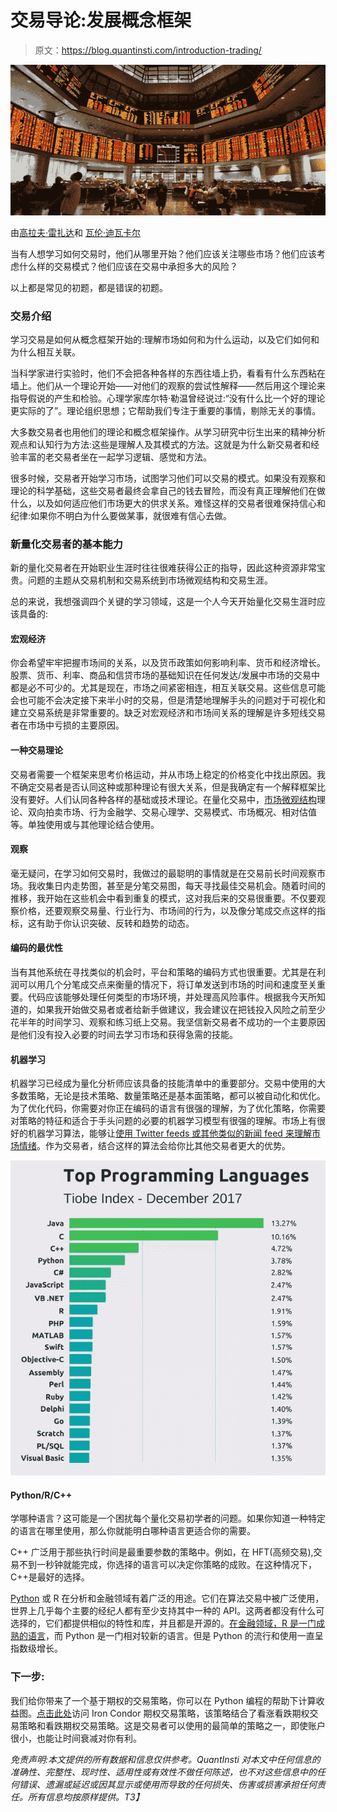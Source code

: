 # 交易导论:发展概念框架

> 原文：<https://blog.quantinsti.com/introduction-trading/>

![An Introduction To Trading - Developing A Conceptual Framework](img/226efb4c9517c1ad0c530b0d5ae2207d.png)

由[高拉夫·雷扎达](http://in.linkedin.com/in/graizada "Gaurav")和 [](http://in.linkedin.com/in/graizada "Gaurav") [瓦伦·迪瓦卡尔](https://www.linkedin.com/in/varun-divakar-b862a667/)

当有人想学习如何交易时，他们从哪里开始？他们应该关注哪些市场？他们应该考虑什么样的交易模式？他们应该在交易中承担多大的风险？

以上都是常见的初题，都是错误的初题。

### **交易介绍**

学习交易是如何从概念框架开始的:理解市场如何和为什么运动，以及它们如何和为什么相互关联。

当科学家进行实验时，他们不会把各种各样的东西往墙上扔，看看有什么东西粘在墙上。他们从一个理论开始——对他们的观察的尝试性解释——然后用这个理论来指导假说的产生和检验。心理学家库尔特·勒温曾经说过:“没有什么比一个好的理论更实际的了”。理论组织思想；它帮助我们专注于重要的事情，剔除无关的事情。

大多数交易者也用他们的理论和概念框架操作。从学习研究中衍生出来的精神分析观点和认知行为方法:这些是理解人及其模式的方法。这就是为什么新交易者和经验丰富的老交易者坐在一起学习逻辑、感觉和方法。

很多时候，交易者开始学习市场，试图学习他们可以交易的模式。如果没有观察和理论的科学基础，这些交易者最终会拿自己的钱去冒险，而没有真正理解他们在做什么，以及如何适应他们市场更大的供求关系。难怪这样的交易者很难保持信心和纪律:如果你不明白为什么要做某事，就很难有信心去做。

### **新量化交易者的基本能力**

新的量化交易者在开始职业生涯时往往很难获得公正的指导，因此这种资源非常宝贵。问题的主题从交易机制和交易系统到市场微观结构和交易生涯。

总的来说，我想强调四个关键的学习领域，这是一个人今天开始量化交易生涯时应该具备的:

#### **宏观经济**

你会希望牢牢把握市场间的关系，以及货币政策如何影响利率、货币和经济增长。股票、货币、利率、商品和信贷市场的基础知识在任何发达/发展中市场的交易中都是必不可少的。尤其是现在，市场之间紧密相连，相互关联交易。这些信息可能会也可能不会决定接下来半小时的交易，但是清楚地理解手头的问题对于可视化和建立交易系统是非常重要的。缺乏对宏观经济和市场间关系的理解是许多短线交易者在市场中亏损的主要原因。

#### **一种交易理论**

交易者需要一个框架来思考价格运动，并从市场上稳定的价格变化中找出原因。我不确定交易者是否认同这种或那种理论有很大关系，但是我确定有一个解释框架比没有要好。人们认同各种各样的基础或技术理论。在量化交易中，[市场微观结构](https://blog.quantinsti.com/market-microstructure/)理论、双向拍卖市场、行为金融学、交易心理学、交易模式、市场概况、相对估值等。单独使用或与其他理论结合使用。

#### **观察**

毫无疑问，在学习如何交易时，我做过的最聪明的事情就是在交易前长时间观察市场。我收集日内走势图，甚至是分笔交易图，每天寻找最佳交易机会。随着时间的推移，我开始在这些机会中看到重复的模式，这对我后来的交易很重要。不仅要观察价格，还要观察交易量、行业行为、市场间的行为，以及像分笔成交点这样的指标，这有助于你认识突破、反转和趋势的动态。

#### **编码的最优性**

当有其他系统在寻找类似的机会时，平台和策略的编码方式也很重要。尤其是在利润可以用几个分笔成交点来衡量的情况下，将订单发送到市场的时间和速度至关重要。代码应该能够处理任何类型的市场环境，并处理高风险事件。根据我今天所知道的，如果我开始做交易者或者给新手做建议，我会建议在把钱投入风险之前至少花半年的时间学习、观察和练习纸上交易。我坚信新交易者不成功的一个主要原因是他们没有投入必要的时间去学习市场和获得急需的技能。

#### **机器学习**

机器学习已经成为量化分析师应该具备的技能清单中的重要部分。交易中使用的大多数策略，无论是技术策略、数量策略还是基本面策略，都可以被自动化和优化。为了优化代码，你需要对你正在编码的语言有很强的理解，为了优化策略，你需要对策略的特征和适合于手头问题的必要的机器学习模型有很强的理解。市场上有很好的机器学习算法，能够让[使用 Twitter feeds 或其他类似的新闻 feed 来理解市场情绪](https://blog.quantinsti.com/applicability-sentiment-analysis-trading-works/)。作为交易者，结合这样的算法会给你比其他交易者更大的优势。

![Top Programming Languages 2017](img/472463bb0201434d37d3ed641c9eda17.png)

#### **Python/R/C++**

学哪种语言？这可能是一个困扰每个量化交易初学者的问题。如果你知道一种特定的语言在哪里使用，那么你就能明白哪种语言更适合你的需要。

C++ 广泛用于那些执行时间是最重要参数的策略中。例如，在 HFT(高频交易),交易不到一秒钟就能完成，你选择的语言可以决定你策略的成败。在这种情况下，C++是最好的选择。

[Python](https://blog.quantinsti.com/python-trading/) 或 R 在分析和金融领域有着广泛的用途。它们在算法交易中被广泛使用，世界上几乎每个主要的经纪人都有至少支持其中一种的 API。这两者都没有什么可选择的，它们都提供相似的特性和库，并且都是开源的。[在金融领域，R 是一门成熟的语言](https://blog.quantinsti.com/shorting-high-algo-trading-strategy-r/)，而 Python 是一门相对较新的语言。但是 Python 的流行和使用一直呈指数级增长。

### **下一步:**

我们给你带来了一个基于期权的交易策略，你可以在 Python 编程的帮助下计算收益图。[点击此处](https://blog.quantinsti.com/iron-condor-options-trading-strategy/)访问 Iron Condor 期权交易策略，该策略结合了看涨看跌期权交易策略和看跌期权交易策略。这是交易者可以使用的最简单的策略之一，即使账户很小，也能让时间衰减对你有利。

*免责声明:本文提供的所有数据和信息仅供参考。QuantInsti 对本文中任何信息的准确性、完整性、现时性、适用性或有效性不做任何陈述，也不对这些信息中的任何错误、遗漏或延迟或因其显示或使用而导致的任何损失、伤害或损害承担任何责任。所有信息均按原样提供。T3】*